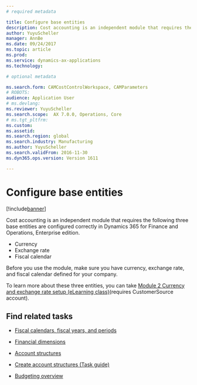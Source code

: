 ```yaml
---
# required metadata

title: Configure base entities 
description: Cost accounting is an independent module that requires the three base entities: currency, exchange rate, and fiscal calendar are configured correctly. 
author: YuyuScheller
manager: AnnBe
ms.date: 09/24/2017
ms.topic: article
ms.prod: 
ms.service: dynamics-ax-applications
ms.technology: 

# optional metadata

ms.search.form: CAMCostControlWorkspace, CAMParameters
# ROBOTS: 
audience: Application User
# ms.devlang: 
ms.reviewer: YuyuScheller
ms.search.scope:  AX 7.0.0, Operations, Core
# ms.tgt_pltfrm: 
ms.custom: 
ms.assetid: 
ms.search.region: global
ms.search.industry: Manufacturing
ms.author: YuyuScheller
ms.search.validFrom: 2016-11-30
ms.dyn365.ops.version: Version 1611

---
```


# Configure base entities 

[!include[banner](../includes/banner.md)]


Cost accounting is an independent module that requires the following three base entities are configured correctly in Dynamics 365 for Finance and Operations, Enterprise edition.

-  Currency
-  Exchange rate
-  Fiscal calendar  

Before you use the module, make sure you have currency, exchange rate, and fiscal calendar defined for your company. 

To learn more about these three entities, you can take [Module 2 Currency and exchange rate setup (eLearning class)](https://mbspartner.microsoft.com/AX/CourseModules/1215)(requires CustomerSource account).

## Find related tasks

-  [Fiscal calendars, fiscal years, and periods](../budgeting/fiscal-calendars-fiscal-years-periods.md)

-  [Financial dimensions](../general-ledger/financial-dimensions.md)

-  [Account structures](../general-ledger/Default-dimensions.md)

-  [Create account structures (Task guide)](../general-ledger/tasks/create-account-structures.md)

-  [Budgeting overview](../budgeting/basic-budgeting-overview-configuration.md)
